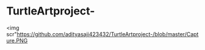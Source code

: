 # TurtleArtproject-
<img scr"https://github.com/adityasaji423432/TurtleArtproject-/blob/master/Capture.PNG  
